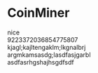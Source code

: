 # CoinMiner
nice  
9223372036854775807  
kjagl;kajltengaklm;lkgnalbrj  
argmkamsasdg;lasdfasjgarbl  
asdfasrhgshajhsgdfsdf
